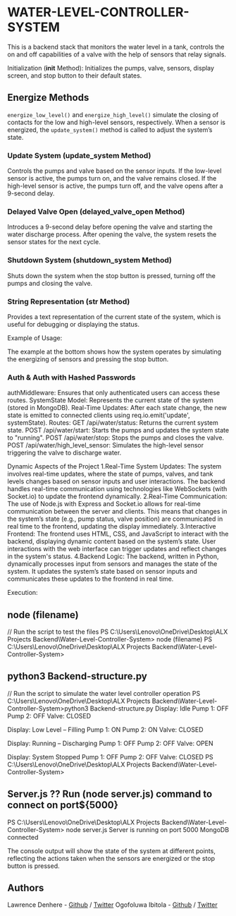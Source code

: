 # WATER-LEVEL-CONTROLLER-SYSTEM

This is a backend stack that monitors the water level in a tank, controls the on and off capabilities of a valve with the help of sensors that relay signals.

Initialization (__init__ Method):
Initializes the pumps, valve, sensors, display screen, and stop button to their default states.

## Energize Methods

`energize_low_level()` and `energize_high_level()` simulate the closing of contacts for the low and high-level sensors, respectively.
When a sensor is energized, the `update_system()` method is called to adjust the system’s state.

### Update System (update_system Method)

Controls the pumps and valve based on the sensor inputs.
If the low-level sensor is active, the pumps turn on, and the valve remains closed.
If the high-level sensor is active, the pumps turn off, and the valve opens after a 9-second delay.

### Delayed Valve Open (delayed_valve_open Method)

Introduces a 9-second delay before opening the valve and starting the water discharge process.
After opening the valve, the system resets the sensor states for the next cycle.

### Shutdown System (shutdown_system Method)

Shuts down the system when the stop button is pressed, turning off the pumps and closing the valve.

### String Representation (__str__ Method)

Provides a text representation of the current state of the system, which is useful for debugging or displaying the status.

Example of Usage:

The example at the bottom shows how the system operates by simulating the energizing of sensors and pressing the stop button.

### Auth & Auth with Hashed Passwords

authMiddleware: Ensures that only authenticated users can access these routes.
SystemState Model: Represents the current state of the system (stored in MongoDB).
Real-Time Updates: After each state change, the new state is emitted to connected clients using req.io.emit('update', systemState).
Routes:
GET /api/water/status: Returns the current system state.
POST /api/water/start: Starts the pumps and updates the system state to "running".
POST /api/water/stop: Stops the pumps and closes the valve.
POST /api/water/high_level_sensor: Simulates the high-level sensor triggering the valve to discharge water.

Dynamic Aspects of the Project
1.Real-Time System Updates:
The system involves real-time updates, where the state of pumps, valves, and tank levels changes based on sensor inputs and user interactions.
The backend handles real-time communication using technologies like WebSockets (with Socket.io) to update the frontend dynamically.
2.Real-Time Communication:
The use of Node.js with Express and Socket.io allows for real-time communication between the server and clients.
This means that changes in the system’s state (e.g., pump status, valve position) are communicated in real time to the frontend, updating the display immediately.
3.Interactive Frontend:
The frontend uses HTML, CSS, and JavaScript to interact with the backend, displaying dynamic content based on the system’s state.
User interactions with the web interface can trigger updates and reflect changes in the system's status.
4.Backend Logic:
The backend, written in Python, dynamically processes input from sensors and manages the state of the system.
It updates the system’s state based on sensor inputs and communicates these updates to the frontend in real time.

Execution:

## node (filename)

// Run the script to test the files
PS C:\Users\Lenovo\OneDrive\Desktop\ALX Projects Backend\Water-Level-Controller-System> node (filename)
PS C:\Users\Lenovo\OneDrive\Desktop\ALX Projects Backend\Water-Level-Controller-System>

## python3 Backend-structure.py

// Run the script to simulate the water level controller operation
PS C:\Users\Lenovo\OneDrive\Desktop\ALX Projects Backend\Water-Level-Controller-System>python3 Backend-structure.py
Display: Idle
Pump 1: OFF
Pump 2: OFF
Valve: CLOSED

Display: Low Level – Filling
Pump 1: ON
Pump 2: ON
Valve: CLOSED

Display: Running – Discharging
Pump 1: OFF
Pump 2: OFF
Valve: OPEN

Display: System Stopped
Pump 1: OFF
Pump 2: OFF
Valve: CLOSED
PS C:\Users\Lenovo\OneDrive\Desktop\ALX Projects Backend\Water-Level-Controller-System>

## Server.js ?? Run (node server.js) command to connect on port${5000}

PS C:\Users\Lenovo\OneDrive\Desktop\ALX Projects Backend\Water-Level-Controller-System> node server.js
Server is running on port 5000
MongoDB connected

The console output will show the state of the system at different points, reflecting the actions taken when the sensors are energized or the stop button is pressed.

## Authors

Lawrence Denhere - [Github](https://github.com/Law93D) / [Twitter](https://x.com/LawDen93)
Ogofoluwa Ibitola - [Github](https://github.com/folujam) / [Twitter](https://x.com/ogofoluwa)
